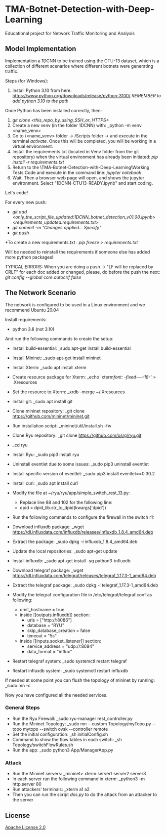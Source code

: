 # TMA-Botnet-Detection-with-Deep-Learning
Educational project for Network Traffic Monitoring and Analysis

## Model Implementation

Implementation a 1DCNN to be trained using the CTU-13 dataset, which is a collection of different scenarios where different botnets were generating traffic. 

Steps (for Windows):

  1) Install Python 3.10 from here: https://www.python.org/downloads/release/python-3100/ _REMEMBER to add python 3.10 to the path_

Once Python has been installed correctly, then:
  1) _git clone <this_repo_by_using_SSH_or_HTTPS>_
  2) Create a new venv (in the folder 1DCNN) with: _python -m venv <name_venv>
  3) Go to /<name_venv> folder -> /Scripts folder -> and execute in the terminal _activate_. Once this will be completed, you will be working in a virtual environment.
  4) Install the requirements.txt (located in Venv folder from the git repository) when the virtual environment has already been initiated: _pip install -r requirements.txt_
  5) Return to the \TMA-Botnet-Detection-with-Deep-Learning\Working Tests Code and execute in the command line: _jupyter notebook_
  6) Wait. Then a browser web page will open, and shows the jupyter environment. Select "1DCNN-CTU13-READY.ipynb" and start coding.

Let's code!

For every new push:
  - _git add <only_the_script_file_updated:1DCNN_botnet_detection_v01.00.ipynb> <requirements_updated:requirements.txt>_
  - _git commit -m "Changes applied... Specify"_
  - _git push_
  
*To create a new requirements.txt : _pip freeze > requirements.txt_

Will be needed to reinstall the requirements if someone else has added more python packages!

TYPICAL ERRORS:
 When you are doing a push -> "LF will be replaced by CRLF" for each doc added or changed, please, do before the push the next: _git config --global core.autocrlf false_
 
## The Network Scenario

The network is configured to be used in a Linux environment and we recommend Ubuntu 20.04

Install requirements:
- python 3.8 (not 3.10)

And run the following commands to create the setup:

- Install build-essential: _sudo apt-get install build-essential
- Install Mininet: _sudo apt-get install mininet
- Install Xterm: _sudo apt install xterm
- Create resource package for Xterm: _echo 'xterm*font: *-fixed-*-*-*-18-*' > .Xresources
- Set the resource to Xterm: _xrdb -merge ~/.Xresources
- Install git: _sudo apt install git
- Clone mininet repository: _git clone https://github.com/mininet/mininet.git
- Run installation script: _mininet/util/install.sh -fw
- Clone Ryu repository: _git clone https://github.com/osrg/ryu.git
- _cd ryu
- Install Ryu: _sudo pip3 install ryu
- Uninstall eventlet due to some issues: _sudo pip3 uninstall eventlet
- Install specific version of eventlet: _sudo pip3 install eventlet==0.30.2
- Install curl: _sudo apt install curl
- Modify the file at ~/ryu/ryu/app/simple_switch_rest_13.py:
  -  Replace line 88 and 102 for the following line:
  -  dpid = dpid_lib.str_to_dpid(kwargs['dpid'])
- Run the following commands to configure the firewall in the switch r1:

- Download influxdb package: _wget https://dl.influxdata.com/influxdb/releases/influxdb_1.8.4_amd64.deb
- Extract the package: _sudo dpkg -i influxdb_1.8.4_amd64.deb
- Update the local repositories: _sudo apt-get update
- Install influxdb: _sudo apt-get install -yq python3-influxdb
- Download telegraf package: _wget https://dl.influxdata.com/telegraf/releases/telegraf_1.17.3-1_amd64.deb
- Extract the telegraf package: _sudo dpkg -i telegraf_1.17.3-1_amd64.deb
- Modify the telegraf configuration file in /etc/telegraf/telegraf.conf as following:
  - omit_hostname = true
  - inside [[outputs.influxdb]] section:
    - urls = ["http://:8086"]
    - database = "RYU"
    - skip_database_creation = false
    - timeout = "5s"
  - inside [[inputs.socket_listener]] section:
    - service_address = "udp://:8094"
    - data_format = "influx"
- Restart telegraf system: _sudo systemctl restart telegraf
- Restart influxdb system: _sudo systemctl restart influxdb

If needed at some point you can flush the topology of mininet by running: 
  _sudo mn -c

Now you have configured all the needed services.

### General Steps

- Run the Ryu Firewall: _sudo ryu-manager rest_controller.py
- Run the Mininet Topology: _sudo mn --custom Topology/myTopo.py --topo mytopo --switch ovsk --controller remote
- Set the initial configuration: _sh initialConfig.sh
- Command to show the flow tables in each switch: _sh Topology/switchFlowRules.sh
- Run the app: _sudo python3 App/ManagerApp.py

### Attack

- Run the Mininet servers: _mininet> xterm server1 server2 server3
- In each server run the following command in xterm: _python3 -m http.server 80
- Run attackers' terminals: _xterm a1 a2
- Then you can run the script _dos.py_ to do the attack from an attacker to the server
 
## License

[Apache License 2.0](https://choosealicense.com/licenses/apache-2.0/)
